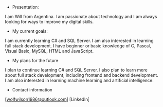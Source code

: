 - Presentation:

I am Will from Argentina. I am passionate about technology and I am always looking for ways to improve my digital skills.

- My current goals:

I am currently learning C# and SQL Server. I am also interested in learning full stack development.
I have beginner or basic knowledge of C, Pascal, Visual Basic, MySQL, HTML and JavaScript.

- My plans for the future

I plan to continue learning C# and SQL Server. I also plan to learn more about full stack development, including frontend and backend development.
I am also interested in learning machine learning and artificial intelligence.

- Contact information

[wolfwilson1986@outlook.com]
[LinkedIn]
<!---
WolfWilson/WolfWilson is a ✨ special ✨ repository because its `README.md` (this file) appears on your GitHub profile.
You can click the Preview link to take a look at your changes.
--->
